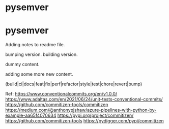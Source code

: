 # pysemver
# pysemver

Adding notes to readme file.

bumping version. building version.

dummy content.


adding some more new content.

(build|ci|docs|feat|fix|perf|refactor|style|test|chore|revert|bump)


Ref:
https://www.conventionalcommits.org/en/v1.0.0/
https://www.adaltas.com/en/2021/06/24/unit-tests-conventional-commits/
https://github.com/commitizen-tools/commitizen
https://medium.com/@anthonypjshaw/azure-pipelines-with-python-by-example-aa65f4070634
https://pypi.org/project/commitizen/
https://github.com/commitizen-tools
https://pydigger.com/pypi/commitizen